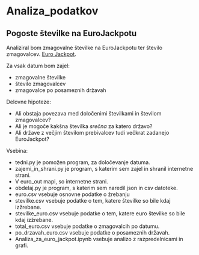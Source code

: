 # Analiza_podatkov

## Pogoste številke na EuroJackpotu ##


Analiziral bom zmagovalne številke na EuroJackpotu ter število zmagovalcev.
[Euro Jackpot](https://www.euro-jackpot.net/en/results).

Za vsak datum bom zajel:
* zmagovalne številke
* število zmagovalcev
* zmagovalce po posameznih državah

Delovne hipoteze:
* Ali obstaja povezava med določenimi številkami in številom zmagovalcev?
* Ali je mogoče kakšna številka *srečna* za katero državo?
* Ali države z večjim številom prebivalcev tudi večkrat zadanejo EuroJackpot?

Vsebina:
* tedni.py je pomožen program, za določevanje datuma.
* zajemi_in_shrani.py je program, s katerim sem zajel in shranil internetne strani.
* V euro_out mapi, so internetne strani.
* obdelaj.py je program, s katerim sem naredil json in csv datoteke.
* euro.csv vsebuje osnovne podatke o žrebanju
* stevilke.csv vsebuje podatke o tem, katere številke so bile kdaj izžrebane.
* stevilke_euro.csv vsebuje podatke o tem, katere euro številke so bile kdaj izžrebane.
* total_euro.csv vsebuje podatke o zmagovalcih po datumu.
* po_drzavah_euro.csv vsebuje podatke o posameznih državah.
* Analiza_za_euro_jackpot.ipynb vsebuje analizo z razpredelnicami in grafi.